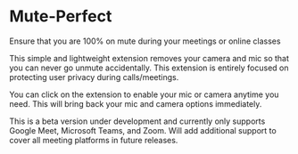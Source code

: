 # Mute-Perfect

Ensure that you are 100% on mute during your meetings or online classes

This simple and lightweight extension removes your camera and mic so that you can never go unmute accidentally. 
This extension is entirely focused on protecting user privacy during calls/meetings.

You can click on the extension to enable your mic or camera anytime you need. This will bring back your mic and camera options immediately.

This is a beta version under development and currently only supports Google Meet, Microsoft Teams, and Zoom. 
Will add additional support to cover all meeting platforms in future releases.

